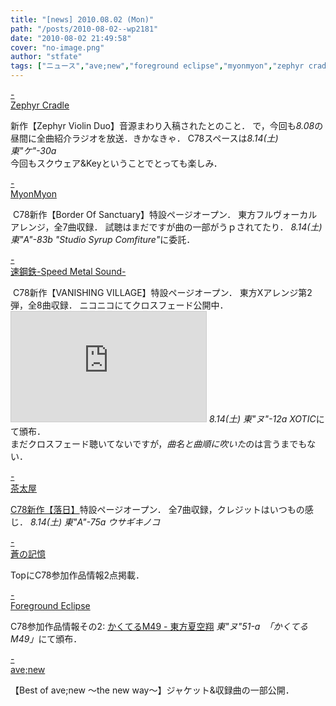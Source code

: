 ```yaml
---
title: "[news] 2010.08.02 (Mon)"
path: "/posts/2010-08-02--wp2181"
date: "2010-08-02 21:49:58"
cover: "no-image.png"
author: "stfate"
tags: ["ニュース","ave;new","foreground eclipse","myonmyon","zephyr cradle","癒月","茶太","速鋼鉄-speed metal sound-"]
---
```


<style type="text/css">
<!--
p {white-space: pre-wrap};
-->
</style>

<a class="topics" href="http://www.zephyr-cradle.info/diary/" target="_blank">- Zephyr Cradle</a>
<div class="news">新作【Zephyr Violin Duo】音源まわり入稿されたとのこと．
で，今回も<em>8.08</em>の昼間に全曲紹介ラジオを放送．きかなきゃ．
C78スペースは<em>8.14(土) 東"ケ"-30a</em>
<div id="talk">今回もスクウェア&Keyということでとっても楽しみ．</div></div>

<a class="topics" href="http://bos.myonmyon.com/" target="_blank">- MyonMyon</a>
<div class="news"><a href="http://bos.myonmyon.com/"><img src="http://bos.myonmyon.com/img/banner.jpg" alt="" /></a>
C78新作【Border Of Sanctuary】特設ページオープン．
東方フルヴォーカルアレンジ，全7曲収録．
試聴はまだですが曲の一部がうｐされてたり．
<em>8.14(土) 東"A"-83b "Studio Syrup Comfiture"</em>に委託．</div>

<a class="topics" href="http://www.sm-sound.com/cd/vani/vani.html" target="_blank">- 速鋼鉄-Speed Metal Sound-</a>
<div class="news"><a href="http://www.sm-sound.com/cd/vani/vani.html"><img src="http://stfate.net/wp-content/uploads/2010/08/sm_c78_banner01.jpg" alt="" /></a>
C78新作【VANISHING VILLAGE】特設ページオープン．
東方Xアレンジ第2弾，全8曲収録．
ニコニコにてクロスフェード公開中．
<iframe width="312" height="176" src="http://ext.nicovideo.jp/thumb/nm11504735" scrolling="no" style="border:solid 1px #CCC;" frameborder="0"><a href="http://www.nicovideo.jp/watch/nm11504735">【ニコニコ動画】【C78】VANISHING VILLAGE 宣伝クロスフェードと小話【いやらしい宣伝】</a></iframe>
<em>8.14(土) 東"ヌ"-12a XOTIC</em>にて頒布．
<div id="talk">まだクロスフェード聴いてないですが，<em>曲名と曲順に吹いた</em>のは言うまでもない．</div></div>

<a class="topics" href="http://chata.moo.jp/uk7/index.html" target="_blank">- 茶太屋</a>
<div class="news"><a href="http://chata.moo.jp/uk7/index.html">C78新作【落日】</a>特設ページオープン．
全7曲収録，クレジットはいつもの感じ．
<em>8.14(土) 東"A"-75a ウサギキノコ</em></div>

<a class="topics" href="http://aonokioku.sakura.ne.jp/" target="_blank">- 蒼の記憶</a>
<div class="news">TopにC78参加作品情報2点掲載．</div>

<a class="topics" href="http://www.fg-eclipse.net/" target="_blank">- Foreground Eclipse</a>
<div class="news">C78参加作品情報その2: <a href="http://cocktail-m49.com/cd006/">かくてるM49 - 東方夏空翔</a>
<em>東"ヌ"51-a　「かくてるM49」</em>にて頒布．</div>

<a class="topics" href="http://www.avenew.jp/top.html" target="_blank">- ave;new</a>
<div class="news">【Best of ave;new ～the new way～】ジャケット&収録曲の一部公開．</div>